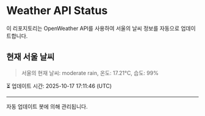 
# Weather API Status

이 리포지토리는 OpenWeather API를 사용하여 서울의 날씨 정보를 자동으로 업데이트합니다.

## 현재 서울 날씨
> 서울의 현재 날씨: moderate rain, 온도: 17.21°C, 습도: 99%

⏳ 업데이트 시간: 2025-10-17 17:11:46 (UTC)

---
자동 업데이트 봇에 의해 관리됩니다.

